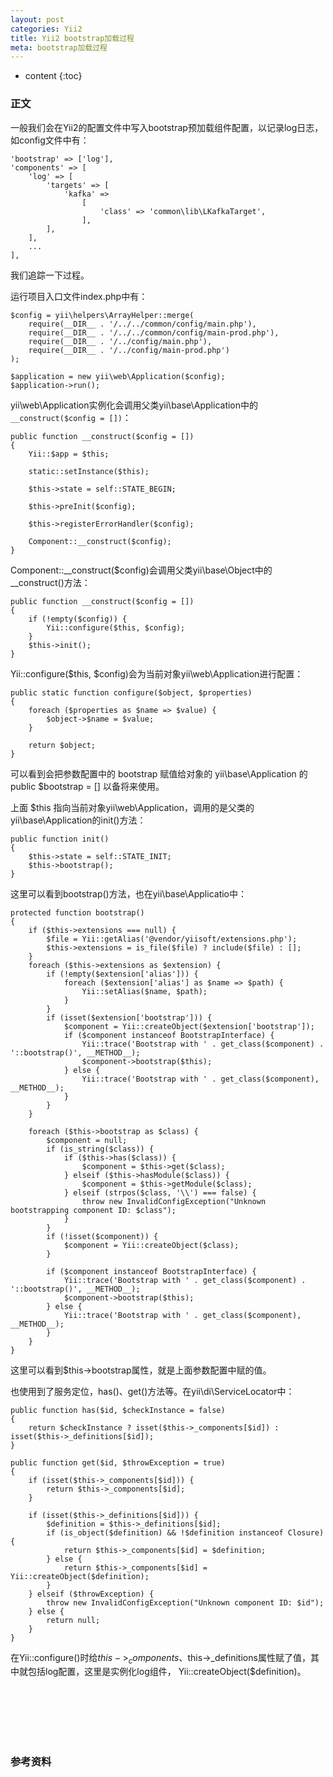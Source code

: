 ```yaml
---
layout: post
categories: Yii2
title: Yii2 bootstrap加载过程
meta: bootstrap加载过程
---
```

* content
{:toc}

### 正文

一般我们会在Yii2的配置文件中写入bootstrap预加载组件配置，以记录log日志，如config文件中有：
```
'bootstrap' => ['log'],
'components' => [
    'log' => [
        'targets' => [
            'kafka' =>
                [
                    'class' => 'common\lib\LKafkaTarget',
                ],
        ],
    ],
    ...
],
```

我们追踪一下过程。

运行项目入口文件index.php中有：
```
$config = yii\helpers\ArrayHelper::merge(
    require(__DIR__ . '/../../common/config/main.php'),
    require(__DIR__ . '/../../common/config/main-prod.php'),
    require(__DIR__ . '/../config/main.php'),
    require(__DIR__ . '/../config/main-prod.php')
);

$application = new yii\web\Application($config);
$application->run();
```

yii\web\Application实例化会调用父类yii\base\Application中的 `__construct($config = [])`：
```
public function __construct($config = [])
{
    Yii::$app = $this;
    
    static::setInstance($this);

    $this->state = self::STATE_BEGIN;

    $this->preInit($config);

    $this->registerErrorHandler($config);

    Component::__construct($config);
}
```

Component::__construct($config)会调用父类yii\base\Object中的__construct()方法：
```
public function __construct($config = [])
{
    if (!empty($config)) {
        Yii::configure($this, $config);
    }
    $this->init();
}
```

Yii::configure($this, $config)会为当前对象yii\web\Application进行配置：
```
public static function configure($object, $properties)
{
    foreach ($properties as $name => $value) {
        $object->$name = $value;
    }

    return $object;
}
```

可以看到会把参数配置中的 bootstrap 赋值给对象的 yii\base\Application 的 public $bootstrap = [] 以备将来使用。 

上面 $this 指向当前对象yii\web\Application，调用的是父类的yii\base\Application的init()方法：
```
public function init()
{
    $this->state = self::STATE_INIT;
    $this->bootstrap();
}
```

这里可以看到bootstrap()方法，也在yii\base\Applicatio中：
```
protected function bootstrap()
{
    if ($this->extensions === null) {
        $file = Yii::getAlias('@vendor/yiisoft/extensions.php');
        $this->extensions = is_file($file) ? include($file) : [];
    }
    foreach ($this->extensions as $extension) {
        if (!empty($extension['alias'])) {
            foreach ($extension['alias'] as $name => $path) {
                Yii::setAlias($name, $path);
            }
        }
        if (isset($extension['bootstrap'])) {
            $component = Yii::createObject($extension['bootstrap']);
            if ($component instanceof BootstrapInterface) {
                Yii::trace('Bootstrap with ' . get_class($component) . '::bootstrap()', __METHOD__);
                $component->bootstrap($this);
            } else {
                Yii::trace('Bootstrap with ' . get_class($component), __METHOD__);
            }
        }
    }

    foreach ($this->bootstrap as $class) {
        $component = null;
        if (is_string($class)) {
            if ($this->has($class)) {
                $component = $this->get($class);
            } elseif ($this->hasModule($class)) {
                $component = $this->getModule($class);
            } elseif (strpos($class, '\\') === false) {
                throw new InvalidConfigException("Unknown bootstrapping component ID: $class");
            }
        }
        if (!isset($component)) {
            $component = Yii::createObject($class);
        }

        if ($component instanceof BootstrapInterface) {
            Yii::trace('Bootstrap with ' . get_class($component) . '::bootstrap()', __METHOD__);
            $component->bootstrap($this);
        } else {
            Yii::trace('Bootstrap with ' . get_class($component), __METHOD__);
        }
    }
}
```

这里可以看到$this->bootstrap属性，就是上面参数配置中赋的值。

也使用到了服务定位，has()、get()方法等。在yii\di\ServiceLocator中：
```
public function has($id, $checkInstance = false)
{
    return $checkInstance ? isset($this->_components[$id]) : isset($this->_definitions[$id]);
}

public function get($id, $throwException = true)
{
    if (isset($this->_components[$id])) {
        return $this->_components[$id];
    }

    if (isset($this->_definitions[$id])) {
        $definition = $this->_definitions[$id];
        if (is_object($definition) && !$definition instanceof Closure) {
            return $this->_components[$id] = $definition;
        } else {
            return $this->_components[$id] = Yii::createObject($definition);
        }
    } elseif ($throwException) {
        throw new InvalidConfigException("Unknown component ID: $id");
    } else {
        return null;
    }
}
```

在Yii::configure()时给$this->_components、$this->_definitions属性赋了值，其中就包括log配置，这里是实例化log组件，
Yii::createObject($definition)。

<br/><br/><br/><br/><br/>
### 参考资料


